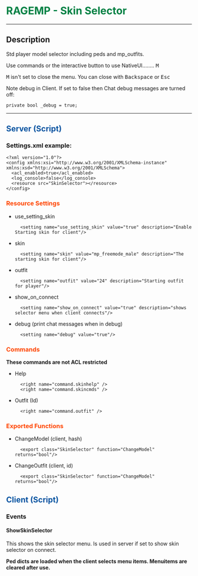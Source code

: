 # <span style="color:#018144">RAGEMP - Skin Selector</span>

---

## Description

Std player model selector including peds and mp_outfits.

Use commands or the interactive button to use NativeUI........ <kbd>M</kbd>

<kbd>M</kbd> isn't set to close the menu. You can close with <kbd>Backspace</kbd> or <kbd>Esc</kbd>

Note debug in Client. If set to false then Chat debug messages are turned off:

	private bool _debug = true;

---

## <span style="color:0453a0">Server (Script)</span>

### Settings.xml example:

	<?xml version="1.0"?>
	<config xmlns:xsi="http://www.w3.org/2001/XMLSchema-instance" xmlns:xsd="http://www.w3.org/2001/XMLSchema">
	  <acl_enabled>true</acl_enabled>
	  <log_console>false</log_console>
	  <resource src="SkinSelector"></resource>
	</config>

### <span style="color:orangered">Resource Settings</span>

- use_setting_skin

	    <setting name="use_setting_skin" value="true" description="Enable Starting skin for client"/>

- skin

	    <setting name="skin" value="mp_freemode_male" description="The starting skin for client"/>

- outfit

	    <setting name="outfit" value="24" description="Starting outfit for player"/>

- show_on_connect

	    <setting name="show_on_connect" value="true" description="shows selector menu when client connects"/>  
   
- debug (print chat messages when in debug)

    	<setting name="debug" value="true"/>

### <span style="color:orangered">Commands</span>

**These commands are not ACL restricted**

- Help

		<right name="command.skinhelp" />
		<right name="command.skincmds" />

- Outfit (Id)

		<right name="command.outfit" />


### <span style="color:orangered">Exported Functions</span>

- ChangeModel (client, hash)

		<export class="SkinSelector" function="ChangeModel" returns="bool"/>	

- ChangeOutfit (client, id)

		<export class="SkinSelector" function="ChangeModel" returns="bool"/>	


## <span style="color:#0453a0">Client (Script)</span>

### Events
	
#### ShowSkinSelector

This shows the skin selector menu. Is used in server if set to show skin selector on connect.

**Ped dicts are loaded when the client selects menu items. Menuitems are cleared after use.**